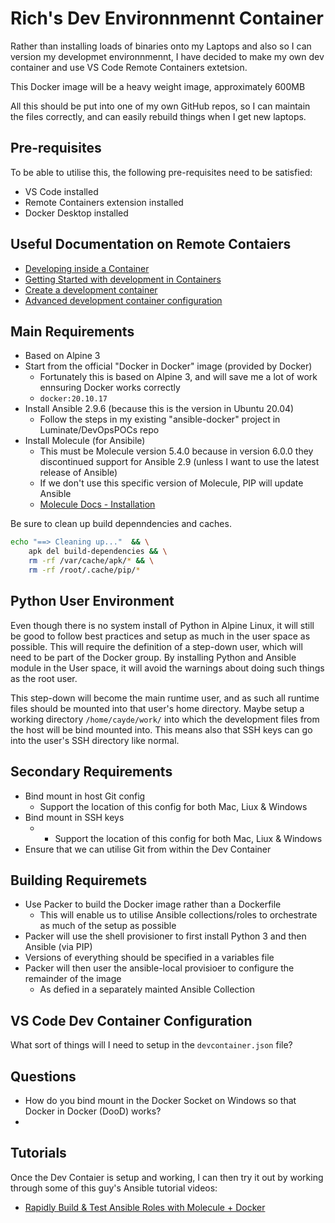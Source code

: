 # Rich's Dev Environnmennt Container

Rather than installing loads of binaries onto my Laptops and also so I can version my developmet environnmennt, I have decided to make my own dev container and use VS Code Remote Containers extetsion.

This Docker image will be a heavy weight image, approximately 600MB

All this should be put into one of my own GitHub repos, so I can maintain the files correctly, and can easily rebuild things when I get new laptops.

## Pre-requisites
To be able to utilise this, the following pre-requisites need to be satisfied:

* VS Code installed
* Remote Containers extension installed
* Docker Desktop installed

## Useful Documentation on Remote Contaiers

* [Developing inside a Container](https://code.visualstudio.com/docs/remote/containers)
* [Getting Started with development in Containers](https://code.visualstudio.com/docs/remote/containers-tutorial)
* [Create a development container](https://code.visualstudio.com/docs/remote/create-dev-container)
* [Advanced development container configuration](https://code.visualstudio.com/remote/advancedcontainers/overview)

## Main Requirements

* Based on Alpine 3
* Start from the official "Docker in Docker" image (provided by Docker)
  * Fortunately this is based on Alpine 3, and will save me a lot of work ennsuring Docker works correctly
  * `docker:20.10.17`
* Install Ansible 2.9.6 (because this is the version in Ubuntu 20.04)
  * Follow the steps in my existing "ansible-docker" project in Luminate/DevOpsPOCs repo
* Install Molecule (for Ansibile)
  * This must be Molecule version 5.4.0 because in version 6.0.0 they discontinued support for Ansible 2.9 (unless I want to use the latest release of Ansible)
  * If we don't use this specific version of Molecule, PIP will update Ansible
  * [Molecule Docs - Installation](https://molecule.readthedocs.io/en/latest/installation.html#install)

Be sure to clean up build depenndencies and caches.

```bash
echo "==> Cleaning up..."  && \
    apk del build-dependencies && \
    rm -rf /var/cache/apk/* && \
    rm -rf /root/.cache/pip/*
```

## Python User Environment

Even though there is no system install of Python in Alpine Linux, it will still be good to follow best practices and setup as much in the user space as possible.
This will require the definition of a step-down user, which will need to be part of the Docker group.
By installing Python and Ansible module in the User space, it will avoid the warnings about doing such things as the root user.

This step-down will become the main runtime user, and as such all runtime files should be mounted into that user's home directory.
Maybe setup a working directory `/home/cayde/work/` into which the development files from the host will be bind mounted into.
This means also that SSH keys can go into the user's SSH directory like normal.

## Secondary Requirements

* Bind mount in host Git config
  * Support the location of this config for both Mac, Liux & Windows
* Bind mount in SSH keys
  * * Support the location of this config for both Mac, Liux & Windows
* Ensure that we can utilise Git from within the Dev Container

## Building Requiremets

* Use Packer to build the Docker image rather than a Dockerfile
  * This will enable us to utilise Ansible collections/roles to orchestrate as much of the setup as possible
* Packer will use the shell provisioner to first install Python 3 and then Ansible (via PIP)
* Versions of everything should be specified in a variables file
* Packer will then user the ansible-local provisioer to configure the remainder of the image
  * As defied in a separately mainted Ansible Collection

## VS Code Dev Container Configuration

What sort of things will I need to setup in the `devcontainer.json` file?

## Questions

* How do you bind mount in the Docker Socket on Windows so that Docker in Docker (DooD) works?
* 

## Tutorials

Once the Dev Contaier is setup and working, I can then try it out by working through some of this guy's Ansible tutorial videos:

* [Rapidly Build & Test Ansible Roles with Molecule + Docker](https://www.youtube.com/watch?v=DAnMyBZ8-Qs&list=PLMyOob-UkeytIleCbMlFfCzaunOh27hm6&index=11)
